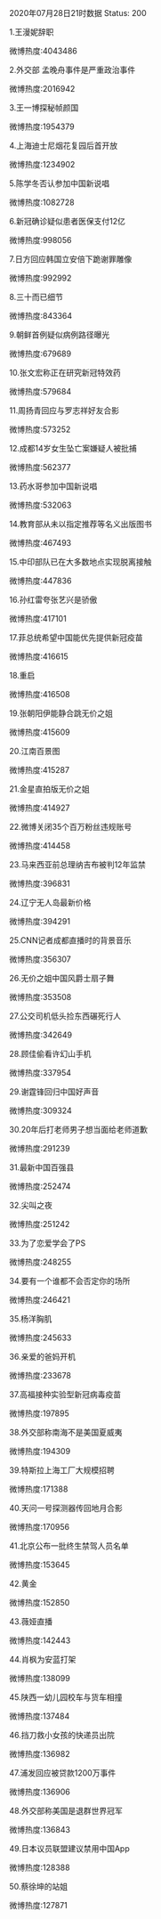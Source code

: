 2020年07月28日21时数据
Status: 200

1.王漫妮辞职

微博热度:4043486

2.外交部 孟晚舟事件是严重政治事件

微博热度:2016942

3.王一博探秘帧颜国

微博热度:1954379

4.上海迪士尼烟花复园后首开放

微博热度:1234902

5.陈学冬否认参加中国新说唱

微博热度:1082728

6.新冠确诊疑似患者医保支付12亿

微博热度:998056

7.日方回应韩国立安倍下跪谢罪雕像

微博热度:992992

8.三十而已细节

微博热度:843364

9.朝鲜首例疑似病例路径曝光

微博热度:679689

10.张文宏称正在研究新冠特效药

微博热度:579684

11.周扬青回应与罗志祥好友合影

微博热度:573252

12.成都14岁女生坠亡案嫌疑人被批捕

微博热度:562377

13.药水哥参加中国新说唱

微博热度:532063

14.教育部从未以指定推荐等名义出版图书

微博热度:467493

15.中印部队已在大多数地点实现脱离接触

微博热度:447836

16.孙红雷夸张艺兴是骄傲

微博热度:417101

17.菲总统希望中国能优先提供新冠疫苗

微博热度:416615

18.重启

微博热度:416508

19.张朝阳伊能静合跳无价之姐

微博热度:415609

20.江南百景图

微博热度:415287

21.金星直拍版无价之姐

微博热度:414927

22.微博关闭35个百万粉丝违规账号

微博热度:414458

23.马来西亚前总理纳吉布被判12年监禁

微博热度:396831

24.辽宁无人岛最新价格

微博热度:394291

25.CNN记者成都直播时的背景音乐

微博热度:356307

26.无价之姐中国风爵士扇子舞

微博热度:353508

27.公交司机低头捡东西碾死行人

微博热度:342649

28.顾佳偷看许幻山手机

微博热度:337954

29.谢霆锋回归中国好声音

微博热度:309324

30.20年后打老师男子想当面给老师道歉

微博热度:291239

31.最新中国百强县

微博热度:252474

32.尖叫之夜

微博热度:251242

33.为了恋爱学会了PS

微博热度:248255

34.要有一个谁都不会否定你的场所

微博热度:246421

35.杨洋胸肌

微博热度:245633

36.亲爱的爸妈开机

微博热度:233678

37.高福接种实验型新冠病毒疫苗

微博热度:197895

38.外交部称南海不是美国夏威夷

微博热度:194309

39.特斯拉上海工厂大规模招聘

微博热度:171388

40.天问一号探测器传回地月合影

微博热度:170956

41.北京公布一批终生禁驾人员名单

微博热度:153645

42.黄金

微博热度:152850

43.薇娅直播

微博热度:142443

44.肖枫为安蓝打架

微博热度:138099

45.陕西一幼儿园校车与货车相撞

微博热度:137484

46.挡刀救小女孩的快递员出院

微博热度:136982

47.浦发回应被贷款1200万事件

微博热度:136906

48.外交部称美国是退群世界冠军

微博热度:136843

49.日本议员联盟建议禁用中国App

微博热度:128388

50.蔡徐坤的站姐

微博热度:127871

